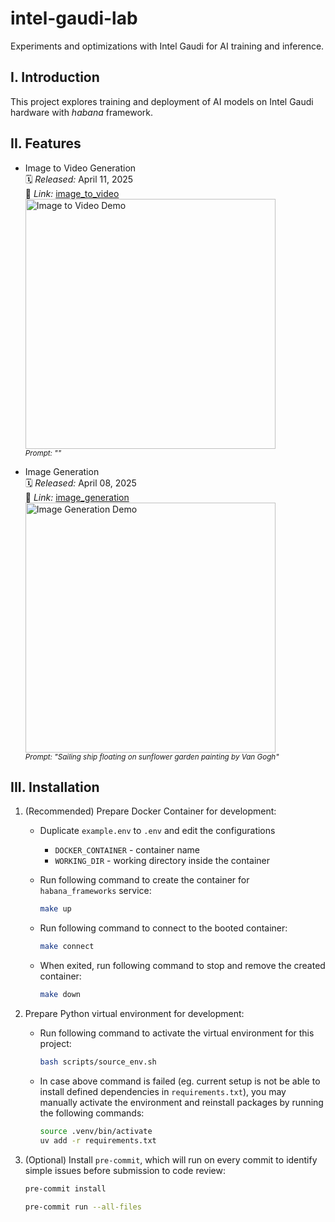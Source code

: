 # intel-gaudi-lab
Experiments and optimizations with Intel Gaudi for AI training and inference.

## I. Introduction
This project explores training and deployment of AI models on Intel Gaudi hardware with *habana* framework.

## II. Features
- Image to Video Generation <br/>
    🗓️ *Released:* April 11, 2025 <br/>
    🔗 *Link:* [image_to_video](experimentals/image_to_video/run_img2vid.sh) <br/>
    <img src="src/img2v_demo.gif" alt="Image to Video Demo" width="400"/> <br/>
    <sub><i>Prompt: ""</i></sub>

- Image Generation <br/>
    🗓️ *Released:* April 08, 2025 <br/>
    🔗 *Link:* [image_generation](experimentals/image_generation/README.md) <br/>
    <img src="src/img_gen_demo.gif" alt="Image Generation Demo" width="400"/> <br/>
    <sub><i>Prompt: "Sailing ship floating on sunflower garden painting by Van Gogh"</i></sub>

## III. Installation
1. (Recommended) Prepare Docker Container for development:
    - Duplicate `example.env` to `.env` and edit the configurations
        - `DOCKER_CONTAINER` - container name
        - `WORKING_DIR` - working directory inside the container
    - Run following command to create the container for `habana_frameworks` service:

        ```bash
        make up
        ```

    - Run following command to connect to the booted container:

        ```bash
        make connect
        ```

    - When exited, run following command to stop and remove the created container:

        ```bash
        make down
        ```

2. Prepare Python virtual environment for development:
    - Run following command to activate the virtual environment for this project:

        ```bash
        bash scripts/source_env.sh
        ```

    - In case above command is failed (eg. current setup is not be able to install defined dependencies in `requirements.txt`), you may manually activate the environment and reinstall packages by running the following commands:

        ```bash
        source .venv/bin/activate
        uv add -r requirements.txt
        ```

2. (Optional) Install `pre-commit`, which will run on every commit to identify simple issues before submission to code review:

    ```bash
    pre-commit install
    ```

    ```bash
    pre-commit run --all-files
    ```
